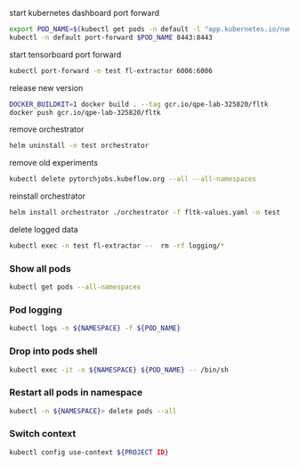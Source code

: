 start kubernetes dashboard port forward
```bash
export POD_NAME=$(kubectl get pods -n default -l "app.kubernetes.io/name=kubernetes-dashboard,app.kubernetes.io/instance=kubernetes-dashboard" -o jsonpath="{.items[0].metadata.name}")
kubectl -n default port-forward $POD_NAME 8443:8443
```

start tensorboard port forward
```bash
kubectl port-forward -n test fl-extractor 6006:6006
```

release new version
```bash
DOCKER_BUILDKIT=1 docker build . --tag gcr.io/qpe-lab-325820/fltk
docker push gcr.io/qpe-lab-325820/fltk
```

remove orchestrator
```bash
helm uninstall -n test orchestrator
```
remove old experiments
```bash
kubectl delete pytorchjobs.kubeflow.org --all --all-namespaces
```
reinstall orchestrator
```bash
helm install orchestrator ./orchestrator -f fltk-values.yaml -n test
```

delete logged data
```bash
kubectl exec -n test fl-extractor --  rm -rf logging/*
```


### Show all pods
```bash
kubectl get pods --all-namespaces  
```

### Pod logging
```bash
kubectl logs -n ${NAMESPACE} -f ${POD_NAME}
```

### Drop into pods shell
```bash
kubectl exec -it -n ${NAMESPACE} ${POD_NAME} -- /bin/sh
```

### Restart all pods in namespace
```bash
kubectl -n ${NAMESPACE}> delete pods --all
```

### Switch context
```bash
kubectl config use-context ${PROJECT ID}
```
